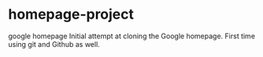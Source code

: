 # homepage-project
google homepage
Initial attempt at cloning the Google homepage. First time  using git and Github as well.

